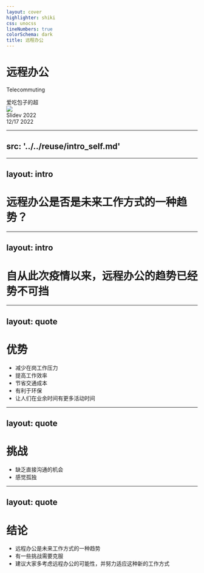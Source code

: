 ```yaml
---
layout: cover
highlighter: shiki
css: unocss
lineNumbers: true
colorSchema: dark
title: 远程办公
---
```


# 远程办公

<p text-xl>
Telecommuting
</p>

<div uppercase text-sm tracking-widest>
爱吃包子的超
</div>

<div abs-bl mx-14 my-12 flex>
  <img class="h-40px" src="https://cn.sli.dev/logo.svg" />
  <div ml-3 flex flex-col text-left>
    <div>Slidev 2022</div>
    <div text-sm opacity-50>12/17 2022</div>
  </div>
</div>

<!--

-->

---
src: '../../reuse/intro_self.md'
---

---
layout: intro
---

# 远程办公是否是未来工作方式的一种趋势？

<!--

-->
---
layout: intro
---

# 自从此次疫情以来，远程办公的趋势已经势不可挡

<!--

-->

---
layout: quote
---

# 优势

- 减少在岗工作压力
- 提高工作效率
- 节省交通成本
- 有利于环保
- 让人们在业余时间有更多活动时间


---
layout: quote
---

# 挑战

- 缺乏直接沟通的机会
- 感觉孤独

---
layout: quote
---

# 结论

- 远程办公是未来工作方式的一种趋势
- 有一些挑战需要克服
- 建议大家多考虑远程办公的可能性，并努力适应这种新的工作方式
